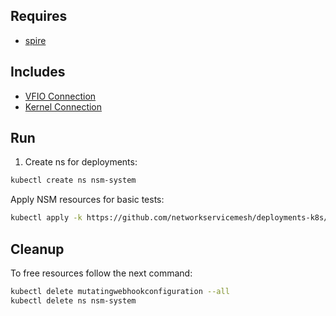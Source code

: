 ## Requires

- [spire](../spire)

## Includes

- [VFIO Connection](../use-cases/Vfio2Noop)
- [Kernel Connection](../use-cases/SriovKernel2Noop)

## Run

1. Create ns for deployments:
```bash
kubectl create ns nsm-system
```

Apply NSM resources for basic tests:
```bash
kubectl apply -k https://github.com/networkservicemesh/deployments-k8s/examples/sriov?ref=9b47bad65a8c2cfdf1d96b03cb010031c9628fc4
```

## Cleanup

To free resources follow the next command:
```bash
kubectl delete mutatingwebhookconfiguration --all
kubectl delete ns nsm-system
```